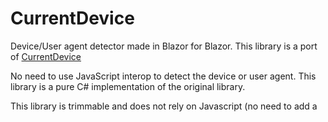 # CurrentDevice

Device/User agent detector made in Blazor for Blazor. This library is a port of [CurrentDevice](https://github.com/matthewhudson/current-device/)

No need to use JavaScript interop to detect the device or user agent. This library is a pure C# implementation of the original library.

This library is trimmable and does not rely on Javascript (no need to add a <script> tag somewhere)

> [!WARNING]  
> This library is still in development and may not be stable or working as you expect. Please use with caution.

## Installation
![NuGet Downloads](https://img.shields.io/nuget/dt/CurrentDevice?logo=nuget&label=Nuget%20Downloads&labelColor=navy&link=https%3A%2F%2Fwww.nuget.org%2Fpackages%2FCurrentDevice)


### Nuget CLI 
``dotnet add package CurrentDevice``

### Csproj
``<PackageReference Include="CurrentDevice" Version="1.0.1" />``

## Add reference in _Imports.razor

`@using CurrentDevice`

## Usage

### Add the service in your services method

```csharp
var builder = WebAssemblyHostBuilder.CreateDefault(args);
//...  Shortend for brevity
builder.Services.AddBlazorCurrentDevice();
//... Shortend for brevity
await builder.Build().RunAsync();
```

### Inject the service in your component

```csharp
@code{
    [Inject] IBlazorCurrentDeviceService BlazorCurrentDeviceService { get; set; }
}
```
or 
```csharp
@inject IBlazorCurrentDeviceService BlazorCurrentDeviceService
```

### Usage in your component

#### Blazor WASM

```csharp
protected override async Task OnInitializedAsync()
{
    UserAgent = await BlazorCurrentDeviceService.GetUserAgent();
}
```

#### Blazor Server

```csharp
protected override async Task OnAfterRenderAsync(bool firstRender)
{
    if (firstRender)
    {
        UserAgent = await BlazorCurrentDeviceService.GetUserAgent();
        StateHasChanged();
    }
}
```



#### Device Methods

To see a real world example you can visit the example [here on Github](https://hugovg.github.io/CurrentDevice/)
<table>
	<tr>
		<th>CurrentDeviceService: Returns True/False</th>
		<th>Method</th>
	</tr>
	<tr>
		<td>Mobile</td>
		<td>BlazorCurrentDeviceService.Mobile()</td>
	</tr>
	<tr>
		<td>Tablet</td>
		<td>BlazorCurrentDeviceService.Tablet()</td>
	</tr>
	<tr>
		<td>Desktop</td>
		<td>BlazorCurrentDeviceService.Desktop()</td>
	</tr>
	<tr>
		<td>iOS</td>
		<td>BlazorCurrentDeviceService.iOS()</td>
	</tr>
	<tr>
		<td>iPad</td>
		<td>BlazorCurrentDeviceService.iPad()</td>
	</tr>
	<tr>
		<td>iPhone</td>
		<td>BlazorCurrentDeviceService.iPhone()</td>
	</tr>
	<tr>
		<td>iPod</td>
		<td>BlazorCurrentDeviceService.iPod()</td>
	</tr>
	<tr>
		<td>Android</td>
		<td>BlazorCurrentDeviceService.Android()</td>
	</tr>
	<tr>
		<td>Android Phone</td>
		<td>BlazorCurrentDeviceService.AndroidPhone()</td>
	</tr>
	<tr>
		<td>Android Tablet</td>
		<td>BlazorCurrentDeviceService.AndroidTablet()</td>
	</tr>
	<tr>
		<td>BlackBerry</td>
		<td>BlazorCurrentDeviceService.Blackberry()</td>
	</tr>
	<tr>
		<td>BlackBerry Phone</td>
		<td>BlazorCurrentDeviceService.BlackberryPhone()</td>
	</tr>
	<tr>
		<td>BlackBerry Tablet</td>
		<td>BlazorCurrentDeviceService.BlackberryTablet()</td>
	</tr>
	<tr>
		<td>Windows</td>
		<td>BlazorCurrentDeviceService.Windows()</td>
	</tr>
	<tr>
		<td>Windows Phone</td>
		<td>BlazorCurrentDeviceService.WindowsPhone()</td>
	</tr>
	<tr>
		<td>Windows Tablet</td>
		<td>BlazorCurrentDeviceService.WindowsTablet()</td>
	</tr>
  	<tr>
		<td>MacOs</td>
		<td>BlazorCurrentDeviceService.MacOs()</td>
	</tr>
	<tr>
		<td>MeeGo</td>
		<td>BlazorCurrentDeviceService.MeeGo()</td>
	</tr>
	<tr>
		<td>Television</td>
		<td>BlazorCurrentDeviceService.Television()</td>
	</tr>
</table>

#### Orientation Methods

<table>
	<tr>
		<th>Orientation returns string "landscape" or "portrait"</th>
		<th>Method</th>
	</tr>
	<tr>
		<td>Landscape</td>
		<td>BlazorCurrentDeviceService.Landscape()</td>
	</tr>
	<tr>
		<td>Portrait</td>
		<td>BlazorCurrentDeviceService.Portrait()</td>
	</tr>
</table>

### Useful Methods

<table>
	<tr>
		<th>Method</th>
		<th>Returns</th>
	</tr>
	<tr>
		<td>BlazorCurrentDeviceService.Type()</td>
		<td>'mobile', 'tablet', 'desktop', or 'unknown'</td>
	</tr>
	<tr>
		<td>BlazorCurrentDeviceService.Orientation()</td>
		<td>'landscape', 'portrait', or 'unknown'</td>
	</tr>
	<tr>
		<td>BlazorCurrentDeviceService.OS()</td>
		<td>'ios', 'iphone', 'ipad', 'ipod', 'android', 'blackberry', 'windows', 'macos', 'meego', 'television', or 'unknown'</td>
	</tr>
</table>

## Technical information

### Lifetimes

Eventhough in DI it get added as scoped, 
blazor WASM will treat it as a singleton [more on that here](https://learn.microsoft.com/en-us/aspnet/core/blazor/fundamentals/dependency-injection?view=aspnetcore-8.0#service-lifetime) 
meaning that if an user changes User agents and refreshes the page it'll still display old data untill a page refresh

For blazor server it is scoped and every page request will have up to date information, interal responses get cached clientside per request so that if you check for Ipad then iOs it'll save some requests to the browser



## License
MIT
